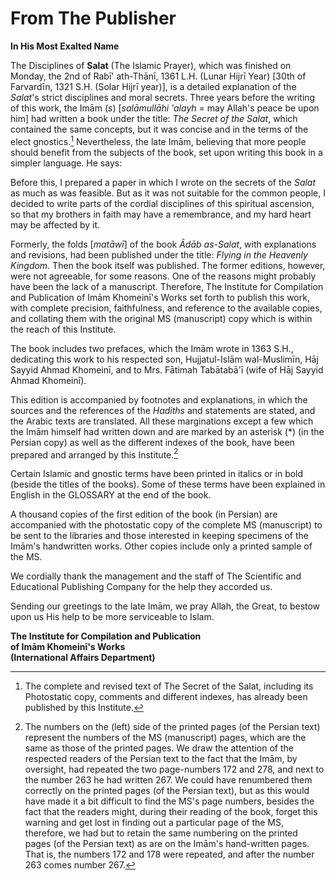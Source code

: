 From The Publisher
==================

**In His Most Exalted Name**

The Disciplines of **Salat** (The Islamic Prayer), which was finished on
Monday, the 2nd of Rabī' ath-Thānī, 1361 L.H. (Lunar Hijrī Year) [30th
of Farvardīn, 1321 S.H. (Solar Hijrī year)], is a detailed explanation
of the *Salat*'s strict disciplines and moral secrets. Three years
before the writing of this work, the Imām (*s*) [*salāmullāhi 'alayh* =
may Allah's peace be upon him] had written a book under the title: *The
Secret of the Salat*, which contained the same concepts, but it was
concise and in the terms of the elect gnostics.[^1] Nevertheless, the
late Imām, believing that more people should benefit from the subjects
of the book, set upon writing this book in a simpler language. He says:

Before this, I prepared a paper in which I wrote on the secrets of the
*Salat* as much as was feasible. But as it was not suitable for the
common people, I decided to write parts of the cordial disciplines of
this spiritual ascension, so that my brothers in faith may have a
remembrance, and my hard heart may be affected by it.

Formerly, the folds [*matāwī*] of the book *Ādāb as-Salat*, with
explanations and revisions, had been published under the title: *Flying
in the Heavenly Kingdom*. Then the book itself was published. The former
editions, however, were not agreeable, for some reasons. One of the
reasons might probably have been the lack of a manuscript. Therefore,
The Institute for Compilation and Publication of Imām Khomeinī's Works
set forth to publish this work, with complete precision, faithfulness,
and reference to the available copies, and collating them with the
original MS (manuscript) copy which is within the reach of this
Institute.

The book includes two prefaces, which the Imām wrote in 1363 S.H.,
dedicating this work to his respected son, Hujjatul-Islām wal-Muslimīn,
Hāj Sayyid Ahmad Khomeinī, and to Mrs. Fātimah Tabātabā'ī (wife of Hāj
Sayyid Ahmad Khomeinī).

This edition is accompanied by footnotes and explanations, in which the
sources and the references of the *Hadiths* and statements are stated,
and the Arabic texts are translated. All these marginations except a few
which the Imām himself had written down and are marked by an asterisk
(\*) (in the Persian copy) as well as the different indexes of the book,
have been prepared and arranged by this Institute.[^2]

Certain Islamic and gnostic terms have been printed in italics or in
bold (beside the titles of the books). Some of these terms have been
explained in English in the GLOSSARY at the end of the book.

A thousand copies of the first edition of the book (in Persian) are
accompanied with the photostatic copy of the complete MS (manuscript) to
be sent to the libraries and those interested in keeping specimens of
the Imām's handwritten works. Other copies include only a printed sample
of the MS.

We cordially thank the management and the staff of The Scientific and
Educational Publishing Company for the help they accorded us.

Sending our greetings to the late Imām, we pray Allah, the Great, to
bestow upon us His help to be more serviceable to Islam.

**The Institute for Compilation and Publication**  
**of Imām Khomeinī's Works**  
**(International Affairs Department)**

[^1]: The complete and revised text of The Secret of the Salat,
including its Photostatic copy, comments and different indexes, has
already been published by this Institute.

[^2]: The numbers on the (left) side of the printed pages (of the
Persian text) represent the numbers of the MS (manuscript) pages, which
are the same as those of the printed pages. We draw the attention of the
respected readers of the Persian text to the fact that the Imām, by
oversight, had repeated the two page-numbers 172 and 278, and next to
the number 263 he had written 267. We could have renumbered them
correctly on the printed pages (of the Persian text), but as this would
have made it a bit difficult to find the MS's page numbers, besides the
fact that the readers might, during their reading of the book, forget
this warning and get lost in finding out a particular page of the MS,
therefore, we had but to retain the same numbering on the printed pages
(of the Persian text) as are on the Imām's hand-written pages. That is,
the numbers 172 and 178 were repeated, and after the number 263 comes
number 267.



